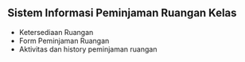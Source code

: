 ## Sistem Informasi Peminjaman Ruangan Kelas

* Ketersediaan Ruangan
* Form Peminjaman Ruangan
* Aktivitas dan history peminjaman ruangan